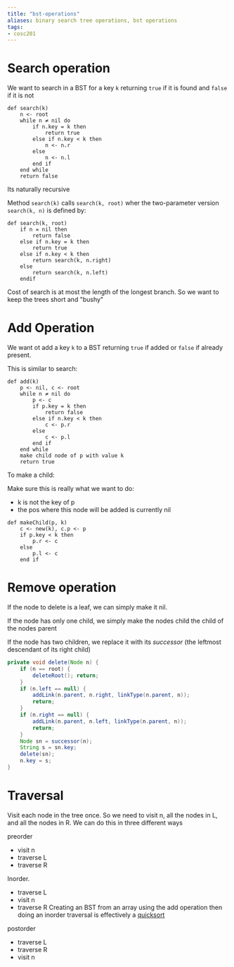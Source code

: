 ```yaml
---
title: "bst-operations"
aliases: binary search tree operations, bst operations
tags: 
- cosc201
---
```


# Search operation

We want to search in a BST for a key `k` returning `true` if it is found and `false` if it is not

```
def search(k)
	n <- root
	while n ≠ nil do
		if n.key = k then
			return true
		else if n.key < k then
			n <- n.r
		else
			n <- n.l
		end if
	end while
	return false
```

Its naturally recursive

Method `search(k)` calls `search(k, root)` wher the two-parameter version `search(k, n)` is defined by:

```
def search(k, root)
	if n = nil then
		return false
	else if n.key = k then
		return true
	else if n.key < k then
		return search(k, n.right)
	else
		return search(k, n.left)
	endif
```

Cost of search is at  most the length of the longest branch. So we want to keep the trees short and "bushy"

# Add Operation

We want ot add a key `k` to a BST returning `true` if added or `false` if already present.

This is similar to search:
```
def add(k)
	p <- nil, c <- root
	while n ≠ nil do
		p <- c
		if p.key = k then
			return false
		else if n.key < k then
			c <- p.r
		else
			c <- p.l
		end if
	end while
	make child node of p with value k
	return true
```

To make a child: 

Make sure this is really what we want to do:
- k is not the key of p
- the pos where this node will be added is currently nil

```
def makeChild(p, k)
	c <- new(k), c.p <- p
	if p.key < k then
		p.r <- c
	else
		p.l <- c
	end if
```


# Remove operation

If the node to delete is a leaf, we can simply make it nil.

If the node has only one child, we simply make the nodes child the child of the nodes parent

If the node has two children, we replace it with its *successor* (the leftmost descendant of its right child)

``` java
private void delete(Node n) {
    if (n == root) {
        deleteRoot(); return;
    }
    if (n.left == null) {
		addLink(n.parent, n.right, linkType(n.parent, n));
		return;
    }
    if (n.right == null) {
        addLink(n.parent, n.left, linkType(n.parent, n));
        return;
    }
    Node sn = successor(n);
    String s = sn.key;
    delete(sn);
    n.key = s;
}
```

# Traversal

Visit each node in the tree once. So we need to visit n, all the nodes in L, and all the nodes in R. We can do this in three different ways

preorder
- visit n
- traverse L
- traverse R

Inorder. 
- traverse L
- visit n
- traverse R
Creating an BST from an array using the add operation then doing an inorder traversal is effectively a [quicksort](notes/quicksort)

postorder
- traverse L
- traverse R
- visit n
